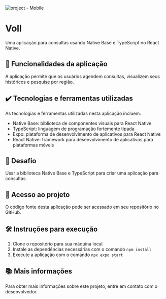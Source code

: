 ![project - Mobile](https://d585tldpucybw.cloudfront.net/sfimages/default-source/blogs/templates/reactt-light_870x220.png?sfvrsn=a6e1644b_3)

# Voll

Uma aplicação para consultas usando Native Base e TypeScript no React Native.

## 🔨 Funcionalidades da aplicação

A aplicação permite que os usuários agendem consultas, visualizem seus históricos e pesquise por região.

## ✔️ Tecnologias e ferramentas utilizadas

As tecnologias e ferramentas utilizadas nesta aplicação incluem:

- Native Base: biblioteca de componentes visuais para React Native
- TypeScript: linguagem de programação fortemente tipada
- Expo: plataforma de desenvolvimento de aplicativos para React Native
- React Native: framework para desenvolvimento de aplicativos para plataformas móveis

## 🎯 Desafio

Usar a biblioteca Native Base e TypeScript para criar uma aplicação para consultas.

## 📁 Acesso ao projeto

O código fonte desta aplicação pode ser acessado em seu repositório no GitHub.

## 🛠️ Instruções para execução

1. Clone o repositório para sua máquina local
2. Instale as dependências necessárias com o comando
   `npm install`
3. Execute a aplicação com o comando
   `npx expo start`

## 📚 Mais informações

Para obter mais informações sobre este projeto, entre em contato com o desenvolvedor.
